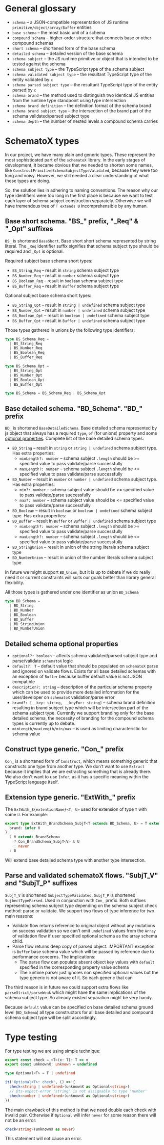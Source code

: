 # General glossary

- `schema` – a JSON-compatible representation of JS runtime `primitive/object/array/Buffer` entities
- `base schema` – the most basic unit of a schema
- `compound schema` – higher-order structure that connects base or other compound schemas
- `short schema` – shortened form of the base schema
- `detailed schema` – detailed version of the base schema
- `schema subject` – the JS runtime primitive or object that is intended to be tested against the schema
- `schema subject type` – the TypeScript type of the schema subject
- `schema validated subject type` – the resultant TypeScript type of the entity validated by `x`
- `schema parsed subject type` – the resultant TypeScript type of the entity parsed by `x`
- `schema brand` – the method used to distinguish two identical JS entities from the runtime type standpoint using type intersection
- `schema brand definition` – the definition format of the schema brand
- `schema brand subject type` – the intersection of the brand part of the schema validated/parsed subject type
- `schema depth` – the number of nested levels a compound schema carries

# SchematoX types

In our project, we have many plain and generic types. These represent the most sophisticated part of the `schematoX` library. In the early stages of development, it became obvious that we needed to shorten some names, like `ConstructPrimitiveSchemaSubjectTypeValidated`, because they were too long and noisy. However, we still needed a clear understanding of what these types are doing.

So, the solution lies in adhering to naming conventions. The reason why our type identifiers were too long in the first place is because we want to test each layer of schema subject construction separately. Otherwise we will have tremendous tree of `T extends U` incomprehensible by any human.

## Base short schema. "BS\_" prefix, "\_Req" & "\_Opt" suffixes

`BS_` is shortened `BaseShort`. Base short short schema represented by string literal. The `_Req` identifier suffix signifies that schema subject type should be required and `_Opt` is optional.

Required subject base schema short types:

- `BS_String_Req` – result in `string` schema subject type
- `BS_Number_Req` – result in `number` schema subject type
- `BS_Boolean_Req` – result in `boolean` schema subject type
- `BS_Buffer_Req` – result in `Buffer` schema subject type

Optional subject base schema short types:

- `BS_String_Opt` – result in `string | undefined` schema subject type
- `BS_Number_Opt` – result in `number | undefined` schema subject type
- `BS_Boolean_Opt` – result in `boolean | undefined` schema subject type
- `BS_Buffer_Opt` – result in `Buffer | undefined` schema subject type

Those types gathered in unions by the following type identifiers:

```typescript
type BS_Schema_Req =
  | BS_String_Req
  | BS_Number_Req
  | BS_Boolean_Req
  | BS_Buffer_Req

type BS_Schema_Opt =
  | BS_String_Opt
  | BS_Number_Opt
  | BS_Boolean_Opt
  | BS_Buffer_Opt

type BS_Schema = BS_Schema_Req | BS_Schema_Opt
```

## Base detailed schema. "BD_Schema". "BD\_" prefix

`BD_` is shortened `BaseDetailedSchema`. Base detailed schema represented by js object that always has a required `type`, `of` (for unions) property and some [optional properties](#detailed-schemas-optional-properties). Complete list of the base detailed schema types:

- `BD_String` – result in `string` or `string | undefined` schema subject type. Has extra properties:
  - `minLength?: number` – schema subject `.length` should be >= specified value to pass validate/parse successfully
  - `maxLength?: number` – schema subject `.length` should be <= specified value to pass validate/parse successfully
- `BD_Number` – result in `number` or `number | undefined` schema subject type. Has extra properties:
  - `min?: number` – schema subject value should be >= specified value to pass validate/parse successfully
  - `max?: number` – schema subject value should be <= specified value to pass validate/parse successfully
- `BD_Boolean` – result in `boolean` or `boolean | undefined` schema subject type. Has extra properties:
- `BD_Buffer` – result in `Buffer` or `Buffer | undefined` schema subject type
  - `minLength?: number` – schema subject `.length` should be >= specified value to pass validate/parse successfully
  - `maxLength?: number` – schema subject `.length` should be <= specified value to pass validate/parse successfully
- `BD_StringUnion` – result in union of the string literals schema subject type
- `BD_NumberUnion` – result in union of the number literals schema subject type

In future we might support `BD_Union`, but it is up to debate if we do really need it or current constraints will suits our goals better than library general flexibility.

All those types is gathered under one identifier as union `BD_Schema`

```typescript
type BD_Schema =
  | BD_String
  | BD_Number
  | BD_Boolean
  | BD_Buffer
  | BD_StringUnion
  | BD_NumberUnion
```

## Detailed schema optional properties

- `optional?: boolean` – affects schema validated/parsed subject type and parse/validate `schematoX` logic
- `default?: T` – default value that should be populated on `schematoX` parse and ignored on validate flows. Exists for all base detailed schemas with an exception of `Buffer` because buffer default value is not JSON compatible
- `description?: string` – description of the particular schema property which can be used to provide more detailed information for the user/developer on `schematoX` validation/parse error
- `brand?: [__key: string, __keyFor: string]` – schema brand definition resulting in brand subject type which will be intersection part of the schema subject type. Currently we support branding only for the base detailed schema, the necessity of branding for the compound schema types is currently up to debate.
- `minLength/maxLength/min/max` – is used as limiting characteristic for schema value

## Construct type generic. "Con\_" prefix

`Con_` is a shortened form of `Construct`, which means something generic that constructs one type from another type. We don't want to use `Extract` because it implies that we are extracting something that is already there. We also don't want to use `Infer`, as it has a specific meaning within the TypeScript language itself.

## Extension type generic. "ExtWith\_" prefix

The `ExtWith_${extentionName}<T, U>` used for extension of type `T` with some `U`. For example:

```typescript
export type ExtWith_BrandSchema_SubjT<T extends BD_Schema, U> = T extends {
  brand: infer V
}
  ? V extends BrandSchema
    ? Con_BrandSchema_SubjT<V> & U
    : never
  : U
```

Will extend base detailed schema type with another type intersection.

## Parse and validated schematoX flows. "SubjT_V" and "SubjT_P" suffixes

`SubjT_V` is shortened `SubjectTypeValidated`. `SubjT_P` is shortened `SujbectTypeParsed`. Used in conjunction with `Con_` prefix. Both suffixes representing schema subject type depending on the schema subject check method: parse or validate. We support two flows of type inference for two main reasons:

- Validate flow returns reference to original object without any mutations on success validation so we can't omit `undefined` values from the `Array` of validation flow if user specified optional schema as the array schema child.
- Parse flow returns deep copy of parsed object. IMPORTANT exception is `Buffer` base schema value which will be passed by reference due to performance concerns. The implications:
  - The parse flow can populate absent object key values with `default` specified in the corresponding property value schema
  - The runtime parser just ignores non specified optional values but the type generic is not aware of it. So each generic that can

The third reason is in future we could support extra flows like `parseStrict/parseWeak` which might have the same implications of the schema subject type. So already existed separation might be very handy.

Because `default` value can be specified on base detailed schema ground level (`BD_Schema`) all type constructors for all base detailed and compound schema subject type will be split accordingly.

# Type testing

For type testing we are using simple technique:

```typescript
export const check = <T>(x: T): T => x
export const unknownX: unknown = undefined

type Optional<T> = T | undefined

it('Optional<T>: check', () => {
  check<string | undefined>(unknownX as Optional<string>)
  // @ts-expect-error 'string' is not assignable to type 'number'
  check<number | undefined>(unknownX as Optional<string>)
})
```

The main drawback of this method is that we need double each check with invalid pair. Otherwise if `Optional` will infer `never` for some reason there will not be an error:

```typescript
check<string>(unknownX as never)
```

This statement will not cause an error.
